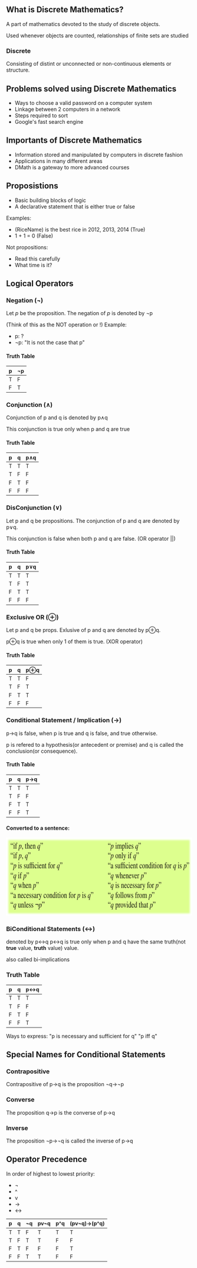 ## What is Discrete Mathematics?

A part of mathematics devoted to the study of discrete objects.

Used whenever objects are counted, relationships of finite sets are studied

### Discrete

Consisting of distint or unconnected or non-continuous elements or structure.

## Problems solved using Discrete Mathematics

- Ways to choose a valid password on a computer system
- Linkage between 2 computers in a network
- Steps required to sort
- Google's fast search engine

## Importants of Discrete Mathematics

- Information stored and manipulated by computers in discrete fashion
- Applications in many different areas
- DMath is a gateway to more advanced courses

## Proposistions

- Basic building blocks of logic
- A declarative statement that is either true or false

Examples:

- (RiceName) is the best rice in 2012, 2013, 2014 (True)
- 1 + 1 = 0 (False)

Not propositions:

- Read this carefully
- What time is it?

## Logical Operators

### Negation (¬)

Let *p* be the proposition. The negation of *p* is denoted by ¬p

(Think of this as the NOT operation or !)
Example:

- p: ?
- ¬p: "It is not the case that p"

#### Truth Table

| p   | ¬p  |
| --- | --- |
| T   | F   |
| F   | T   |

### Conjunction (∧)

Conjunction of p and q is denoted by p∧q

This conjunction is true only when p and q are true

#### Truth Table

| p   | q   | p∧q |
| --- | --- | --- |
| T   | T   | T   |
| T   | F   | F   |
| F   | T   | F   |
| F   | F   | F   |

### DisConjunction (∨)

Let p and q be propositions. The conjunction of p and q are denoted by p∨q.

This conjunction is false when both p and q are false.
(OR operator ||)

#### Truth Table

| p   | q   | p∨q |
| --- | --- | --- |
| T   | T   | T   |
| T   | F   | T   |
| F   | T   | T   |
| F   | F   | F   |

### Exclusive OR (⊕)

Let p and q be props. Exlusive of p and q are denoted by p⊕q.

p⊕q is true when only 1 of them is true.
(XOR operator)

#### Truth Table

| p   | q   | p⊕q |
| --- | --- | --- |
| T   | T   | F   |
| T   | F   | T   |
| F   | T   | T   |
| F   | F   | F   |

### Conditional Statement / Implication (→)

p→q is false, when p is true and q is false, and true otherwise.

p is refered to a hypothesis(or antecedent or premise) and q is called the conclusion(or consequence).

#### Truth Table

| p   | q   | p→q |
| --- | --- | --- |
| T   | T   | T   |
| T   | F   | F   |
| F   | T   | T   |
| F   | F   | T   |

#### Converted to a sentence:

![086bc69b0d290a1374da4ee628c3ce6b.png](../../_resources/086bc69b0d290a1374da4ee628c3ce6b.png)

### BiConditional Statements (↔)

denoted by p↔q
p↔q is true only when p and q have the same truth(not **true** value, **truth** value) value.

also called bi-implications

### Truth Table

| p   | q   | p↔q |
| --- | --- | --- |
| T   | T   | T   |
| T   | F   | F   |
| F   | T   | F   |
| F   | F   | T   |

Ways to express:
"p is necessary and sufficient for q"
"p iff q"

## Special Names for Conditional Statements

### Contrapositive

Contrapositive of p→q is the proposition ¬q→¬p

### Converse

The proposition q→p is the converse of p→q

### Inverse

The proposition ¬p→¬q is called the inverse of p→q

## Operator Precedence

In order of highest to lowest priority:

- ¬
- ^
- v
- ->
- &lt;-&gt;

| p   | q   | ¬q  | pv¬q | p^q | (pv¬q)->(p^q) |
| --- | --- | --- | --- | --- | --- |
| T   | T   | F   | T   | T   | T   |
| T   | F   | T   | T   | F   | F   |
| F   | T   | F   | F   | F   | T   |
| F   | F   | T   | T   | F   | F   |
